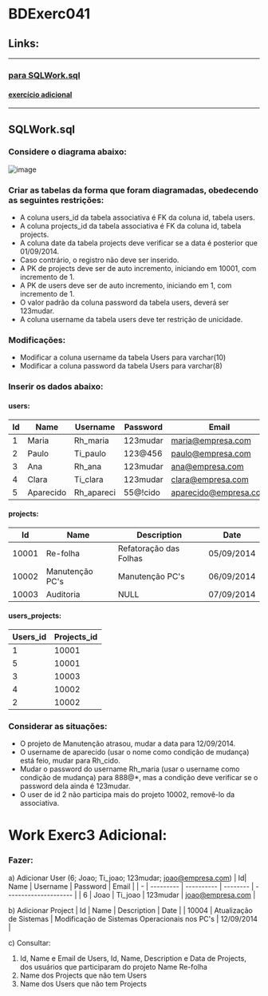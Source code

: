 # BDExerc041
## Links:
---
### [para SQLWork.sql](#sqlworksql)
#### [exercício adicional](#work-exerc3-adicional)
---
## SQLWork.sql
### Considere o diagrama abaixo:

![image](https://github.com/Matheus-Franca-x/BDExerc021/assets/99504777/e6c12127-4eca-4945-831e-1b63564bfb43)

### Criar as tabelas da forma que foram diagramadas, obedecendo as seguintes restrições:
- A coluna users_id da tabela associativa é FK da coluna id, tabela users.
- A coluna projects_id da tabela associativa é FK da coluna id, tabela projects.
- A coluna date da tabela projects deve verificar se a data é posterior que 01/09/2014.
- Caso contrário, o registro não deve ser inserido.
- A PK de projects deve ser de auto incremento, iniciando em 10001, com incremento de 1.
- A PK de users deve ser de auto incremento, iniciando em 1, com incremento de 1.
- O valor padrão da coluna password da tabela users, deverá ser 123mudar.
- A coluna username da tabela users deve ter restrição de unicidade.

### Modificações:
- Modificar a coluna username da tabela Users para varchar(10)
- Modificar a coluna password da tabela Users para varchar(8)

### Inserir os dados abaixo:
#### users:
| Id|    Name   |  Username  | Password |         Email         |
| - | --------- | ---------- | -------- | --------------------- |
| 1 | Maria     | Rh_maria   | 123mudar | maria@empresa.com     |
| 2 | Paulo     | Ti_paulo   | 123@456  | paulo@empresa.com     |
| 3 | Ana       | Rh_ana     | 123mudar | ana@empresa.com       |
| 4 | Clara     | Ti_clara   | 123mudar | clara@empresa.com     |
| 5 | Aparecido | Rh_apareci | 55@!cido | aparecido@empresa.com |

#### projects:
|   Id   |      Name       |          Description          |    Date    |
|--------|-----------------|-------------------------------|------------|
| 10001  | Re-folha        | Refatoração das Folhas        | 05/09/2014 |
| 10002  | Manutenção PC's | Manutenção PC's               | 06/09/2014 |
| 10003  | Auditoria       | NULL                          | 07/09/2014 |

#### users_projects:
| Users_id | Projects_id |
|----------|-------------|
|    1     |   10001     |
|    5     |   10001     |
|    3     |   10003     |
|    4     |   10002     |
|    2     |   10002     |

### Considerar as situações:
- O projeto de Manutenção atrasou, mudar a data para 12/09/2014.
- O username de aparecido (usar o nome como condição de mudança) está feio, mudar para Rh_cido.
- Mudar o password do username Rh_maria (usar o username como condição de mudança) para 888@*, mas a condição deve verificar se o password dela ainda é 123mudar.
- O user de id 2 não participa mais do projeto 10002, removê-lo da associativa.

# Work Exerc3 Adicional:
### Fazer:
a) Adicionar User
(6; Joao; Ti_joao; 123mudar; joao@empresa.com)
| Id|    Name   |  Username  | Password |         Email         |
| - | --------- | ---------- | -------- | --------------------- |
| 6 |    Joao   |   Ti_joao  | 123mudar |    joao@empresa.com   |

b) Adicionar Project
|   Id   |          Name           |                  Description                  |    Date    |
|  10004 | Atualização de Sistemas | Modificação de Sistemas Operacionais nos PC's | 12/09/2014 |

c) Consultar:
1) Id, Name e Email de Users, Id, Name, Description e Data de Projects, dos usuários que
participaram do projeto Name Re-folha
2) Name dos Projects que não tem Users
3) Name dos Users que não tem Projects
